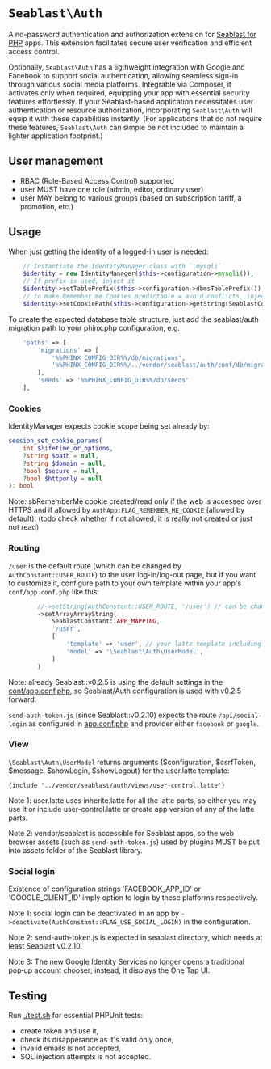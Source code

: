 # `Seablast\Auth`

A no-password authentication and authorization extension for [Seablast for PHP](https://github.com/WorkOfStan/seablast) apps.
This extension facilitates secure user verification and efficient access control.

Optionally, `Seablast\Auth` has a ligthweight integration with Google and Facebook to support social authentication, allowing seamless sign-in through various social media platforms.
Integrable via Composer, it activates only when required, equipping your app with essential security features effortlessly.
If your Seablast-based application necessitates user authentication or resource authorization, incorporating `Seablast\Auth` will equip it with these capabilities instantly.
(For applications that do not require these features, `Seablast\Auth` can simple be not included to maintain a lighter application footprint.)

## User management

- RBAC (Role-Based Access Control) supported
- user MUST have one role (admin, editor, ordinary user)
- user MAY belong to various groups (based on subscription tariff, a promotion, etc.)

## Usage

When just getting the identity of a logged-in user is needed:

```php
    // Instantiate the IdentityManager class with `\mysqli`
    $identity = new IdentityManager($this->configuration->mysqli());
    // If prefix is used, inject it
    $identity->setTablePrefix($this->configuration->dbmsTablePrefix());
    // To make Remember me Cookies predictable = avoid conflicts, inject a cookie path
    $identity->setCookiePath($this->configuration->getString(SeablastConstant::SB_SESSION_SET_COOKIE_PARAMS_PATH));
```

To create the expected database table structure, just add the seablast/auth migration path to your phinx.php configuration, e.g.

```php
    'paths' => [
        'migrations' => [
            '%%PHINX_CONFIG_DIR%%/db/migrations',
            '%%PHINX_CONFIG_DIR%%/../vendor/seablast/auth/conf/db/migrations',
        ],
        'seeds' => '%%PHINX_CONFIG_DIR%%/db/seeds'
    ],
```

### Cookies

IdentityManager expects cookie scope being set already by:

```php
session_set_cookie_params(
    int $lifetime_or_options,
    ?string $path = null,
    ?string $domain = null,
    ?bool $secure = null,
    ?bool $httponly = null
): bool
```

Note: sbRememberMe cookie created/read only if the web is accessed over HTTPS and if allowed by `AuthApp:FLAG_REMEMBER_ME_COOKIE` (allowed by default).
(todo check whether if not allowed, it is really not created or just not read)

### Routing

`/user` is the default route (which can be changed by `AuthConstant::USER_ROUTE`) to the user log-in/log-out page,
but if you want to customize it, configure path to your own template within your app's `conf/app.conf.php` like this:

```php
        //->setString(AuthConstant::USER_ROUTE, '/user') // can be changed
        ->setArrayArrayString(
            SeablastConstant::APP_MAPPING,
            '/user',
            [
                'template' => 'user', // your latte template including login-form.latte
                'model' => '\Seablast\Auth\UserModel',
            ]
        )
```

Note: already Seablast::v0.2.5 is using the default settings in the [conf/app.conf.php](conf/app.conf.php), so Seablast/Auth configuration is used with v0.2.5 forward.

`send-auth-token.js` (since Seablast::v0.2.10) expects the route `/api/social-login` as configured in [app.conf.php](conf/app.conf.php) and provider either `facebook` or `google`.

### View

`\Seablast\Auth\UserModel` returns arguments ($configuration, $csrfToken, $message, $showLogin, $showLogout) for the user.latte template:

```latte
{include '../vendor/seablast/auth/views/user-control.latte'}
```

Note 1: user.latte uses inherite.latte for all the latte parts, so either you may use it or include user-control.latte or create app version of any of the latte parts.

Note 2: vendor/seablast is accessible for Seablast apps, so the web browser assets (such as `send-auth-token.js`) used by plugins MUST be put into assets folder of the Seablast library.

### Social login

Existence of configuration strings 'FACEBOOK_APP_ID' or 'GOOGLE_CLIENT_ID' imply option to login by these platforms respectively.

Note 1: social login can be deactivated in an app by `->deactivate(AuthConstant::FLAG_USE_SOCIAL_LOGIN)` in the configuration.

Note 2: send-auth-token.js is expected in seablast directory, which needs at least Seablast v0.2.10.

Note 3: The new Google Identity Services no longer opens a traditional pop‑up account chooser; instead, it displays the One Tap UI.

## Testing

Run [./test.sh](./test.sh) for essential PHPUnit tests:

- create token and use it,
- check its disapperance as it's valid only once,
- invalid emails is not accepted,
- SQL injection attempts is not accepted.

